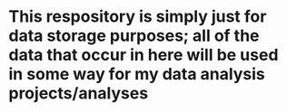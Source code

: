 # This respository is simply just for data storage purposes; all of the data that occur in here will be used in some way for my data analysis projects/analyses
